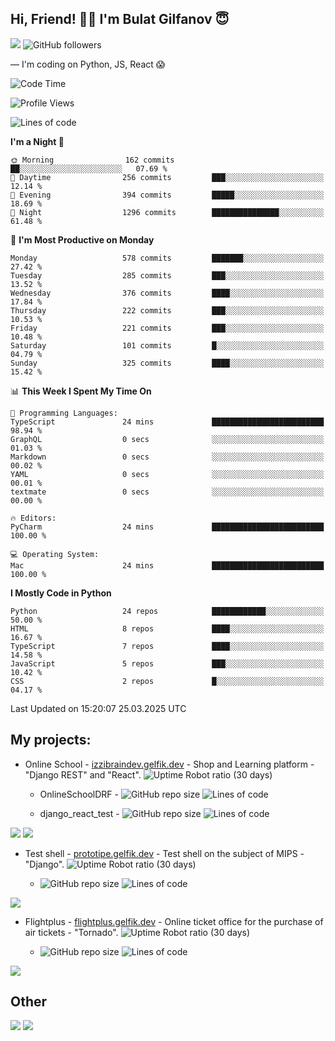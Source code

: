 ## Hi, Friend! 👋🏻 I'm Bulat Gilfanov 😇
![](https://komarev.com/ghpvc/?username=gelfik)
![GitHub followers](https://img.shields.io/github/followers/gelfik?label=Follow%20%20me&style=social)

— I'm coding on Python, JS, React 😱

<!--START_SECTION:waka-->
![Code Time](http://img.shields.io/badge/Code%20Time-1%2C216%20hrs%2035%20mins-blue)

![Profile Views](http://img.shields.io/badge/Profile%20Views-0-blue)

![Lines of code](https://img.shields.io/badge/From%20Hello%20World%20I%27ve%20Written-1.0%20million%20lines%20of%20code-blue)

**I'm a Night 🦉** 

```text
🌞 Morning                162 commits         ██░░░░░░░░░░░░░░░░░░░░░░░   07.69 % 
🌆 Daytime                256 commits         ███░░░░░░░░░░░░░░░░░░░░░░   12.14 % 
🌃 Evening                394 commits         █████░░░░░░░░░░░░░░░░░░░░   18.69 % 
🌙 Night                  1296 commits        ███████████████░░░░░░░░░░   61.48 % 
```
📅 **I'm Most Productive on Monday** 

```text
Monday                   578 commits         ███████░░░░░░░░░░░░░░░░░░   27.42 % 
Tuesday                  285 commits         ███░░░░░░░░░░░░░░░░░░░░░░   13.52 % 
Wednesday                376 commits         ████░░░░░░░░░░░░░░░░░░░░░   17.84 % 
Thursday                 222 commits         ███░░░░░░░░░░░░░░░░░░░░░░   10.53 % 
Friday                   221 commits         ███░░░░░░░░░░░░░░░░░░░░░░   10.48 % 
Saturday                 101 commits         █░░░░░░░░░░░░░░░░░░░░░░░░   04.79 % 
Sunday                   325 commits         ████░░░░░░░░░░░░░░░░░░░░░   15.42 % 
```


📊 **This Week I Spent My Time On** 

```text
💬 Programming Languages: 
TypeScript               24 mins             █████████████████████████   98.94 % 
GraphQL                  0 secs              ░░░░░░░░░░░░░░░░░░░░░░░░░   01.03 % 
Markdown                 0 secs              ░░░░░░░░░░░░░░░░░░░░░░░░░   00.02 % 
YAML                     0 secs              ░░░░░░░░░░░░░░░░░░░░░░░░░   00.01 % 
textmate                 0 secs              ░░░░░░░░░░░░░░░░░░░░░░░░░   00.00 % 

🔥 Editors: 
PyCharm                  24 mins             █████████████████████████   100.00 % 

💻 Operating System: 
Mac                      24 mins             █████████████████████████   100.00 % 
```

**I Mostly Code in Python** 

```text
Python                   24 repos            ████████████░░░░░░░░░░░░░   50.00 % 
HTML                     8 repos             ████░░░░░░░░░░░░░░░░░░░░░   16.67 % 
TypeScript               7 repos             ████░░░░░░░░░░░░░░░░░░░░░   14.58 % 
JavaScript               5 repos             ███░░░░░░░░░░░░░░░░░░░░░░   10.42 % 
CSS                      2 repos             █░░░░░░░░░░░░░░░░░░░░░░░░   04.17 % 
```




 Last Updated on 15:20:07 25.03.2025 UTC
<!--END_SECTION:waka-->

## My projects:
* Online School - [izzibraindev.gelfik.dev](https://izzibraindev.gelfik.dev) - Shop and Learning platform - "Django REST" and "React". ![Uptime Robot ratio (30 days)](https://img.shields.io/uptimerobot/ratio/m789362933-76bebfd87184c57fccb2f8a2?style=plastic)

  * OnlineSchoolDRF - ![GitHub repo size](https://img.shields.io/github/repo-size/gelfik/OnlineSchoolDRF?color=succes&style=plastic)
![Lines of code](https://img.shields.io/tokei/lines/github/gelfik/OnlineSchoolDRF?color=success&label=line%20code&style=plastic)

  * django_react_test - ![GitHub repo size](https://img.shields.io/github/repo-size/gelfik/django_react_test?color=succes&style=plastic)
![Lines of code](https://img.shields.io/tokei/lines/github/gelfik/django_react_test?color=success&label=line%20code&style=plastic)

[![](https://github-readme-stats.vercel.app/api/pin/?username=gelfik&repo=OnlineSchoolDRF&theme=dark&hide_border=true&locale=RU)](https://github.com/gelfik/OnlineSchoolDRF)
[![](https://github-readme-stats.vercel.app/api/pin/?username=gelfik&repo=django_react_test&theme=dark&hide_border=true&locale=RU)](https://github.com/gelfik/django_react_test)

* Test shell - [prototipe.gelfik.dev](https://prototipe.gelfik.dev) - Test shell on the subject of MIPS - "Django". ![Uptime Robot ratio (30 days)](https://img.shields.io/uptimerobot/ratio/m789362955-a6306bfa213ad4615b219e32?style=plastic)

  * ![GitHub repo size](https://img.shields.io/github/repo-size/gelfik/prototipe-django?color=succes&style=plastic)
![Lines of code](https://img.shields.io/tokei/lines/github/gelfik/prototipe-django?color=success&label=line%20code&style=plastic)

[![](https://github-readme-stats.vercel.app/api/pin/?username=gelfik&repo=prototipe-django&theme=dark&hide_border=true)](https://github.com/gelfik/prototipe-django)

* Flightplus - [flightplus.gelfik.dev](https://flightplus.gelfik.dev) - Online ticket office for the purchase of air tickets - "Tornado". ![Uptime Robot ratio (30 days)](https://img.shields.io/uptimerobot/ratio/m789362969-1b1016050a1df7d8d7b11572?style=plastic)

  * ![GitHub repo size](https://img.shields.io/github/repo-size/gelfik/flightplus-tornado?color=succes&style=plastic)
![Lines of code](https://img.shields.io/tokei/lines/github/gelfik/flightplus-tornado?color=success&label=line%20code&style=plastic)

[![](https://github-readme-stats.vercel.app/api/pin/?username=gelfik&repo=flightplus-tornado&theme=dark&hide_border=true)](https://github.com/gelfik/flightplus-tornado)

## Other
![](https://github-readme-stats.vercel.app/api?username=gelfik&show_icons=true&theme=dark&count_private=true&hide_title=true&include_all_commits=true&hide_border=true)
![](https://github-readme-stats.vercel.app/api/top-langs/?username=gelfik&theme=dark&langs_count=10&layout=compact&hide_border=true)


<!--
**gelfik/gelfik** is a ✨ _special_ ✨ repository because its `README.md` (this file) appears on your GitHub profile.

Here are some ideas to get you started:

- 🔭 I’m currently working on ...
- 🌱 I’m currently learning ...
- 👯 I’m looking to collaborate on ...
- 🤔 I’m looking for help with ...
- 💬 Ask me about ...
- 📫 How to reach me: ...
- 😄 Pronouns: ...
- ⚡ Fun fact: ...
-->
